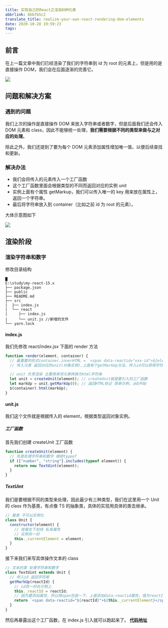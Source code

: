 ```yaml
---
title: 实现自己的React之渲染DOM元素
abbrlink: 8bb7b5c2
translate_title: realize-your-own-react-rendering-dom-elements
date: 2020-10-28 19:59:23
tags:
---
```


## 前言

在上一篇文章中我们已经渲染了我们的字符串到 id 为 root 的元素上，但是用的是直接操作 DOM，我们会在后面逐渐的完善它。

![](https://cdn.jsdelivr.net/gh/kitety/blog_img/img/20201028205234.png)

<!-- more -->

## 问题和解决方案

### 遇到的问题

我们上次的操作是直接操作 DOM 来放入字符串或者数字，但是后面我们还会传入 DOM 元素和 class，因此不能够统一处理，**我们需要根据不同的类型来做与之对应的处理**。

除此之外，我们还提到了要为每个 DOM 元素添加属性增加唯一值，以便后续查找和更新。

### 解决办法

- 我们会将传入的元素传入一个工厂函数
- 这个工厂函数里面会根据类型的不同而返回对应的实例 unit
- 实例上面有个属性 getMarkup，我们可以传入唯一的 key 用来放在属性上，返回一个字符串。
- 最后将字符串放入到 container（比如之前 id 为 root 的元素）。

大体示意图如下

![](https://cdn.jsdelivr.net/gh/kitety/blog_img/img/20201028202228.png)

## 渲染阶段

### 渲染字符串和数字

修改目录结构

```
▇
E:\study\my-react-15.x
├── package.json
├── public
├── README.md
├── src
|  ├── index.js
|  └── react
|     ├── index.js
|     └── unit.js //新增的文件
└── yarn.lock
```

#### index.js

我们先修改 react/index.jsx 下面的 render 方法

```js
function render(element, container) {
  // 最重要的形式container.innerHTML = `<span data-reactid="xxx-id">${element}</span>`
  // 传入元素 返回对应的unit(对象实例),上面有个getMarkUp方法，传入id可以获得字符串

  // unit 负责渲染 主要用来将元素转换为html字符串
  let unit = createUnit(element); // createUnit就是要引入的工厂函数
  let markUp = unit.getMarkUp(0); // 返回HTML标记 简单示例，从0开始
  $(container).html(markUp);
}
```

#### unit.js

我们这个文件就是根据传入的 element，根据类型返回对象实例。

##### 工厂函数

首先我们创建 createUnit 工厂函数

```js
function createUnit(element) {
  // 先是处理字符串和数字 根绝typeof
  if (["number", "string"].includes(typeof element)) {
    return new TextUint(element);
  }
}
```

##### TextUint

我们是要根据不同的类型来处理，因此最少有三种类型，我们在这里用一个 Unit 的 class 作为基类，有点像 TS 的抽象类，具体的实现用具体的类去继承。

```js
// 基类 不可以实例化
class Unit {
  constructor(element) {
    // 挂载在下划线 私有属性
    // 实例存一份
    this._currentElement = element;
  }
}
```

接下来我们来写具体操作文本的 class

```js
// 文本的类 处理字符串和数字
class TextUint extends Unit {
  // 传入id 返回字符串
  getMarkUp(reactId) {
    // id存一份在示例上
    this._reactId = reactId;
    // 因为要添加属性，所以用span包装一下，上面添加data-reactid属性，值为reactId，里面的元素就是实例的时候element，可以从this上面获取
    return `<span data-reactid="${reactId}">${this._currentElement}</span>`;
  }
}
```

然后再暴露出这个工厂函数，在 index.js 引入就可以跑起来了。
**[代码地址](https://github.com/kitety/my-react-15.x/tree/9ee49e3356fe330cebecd7b189efddc8db1bca19)**

